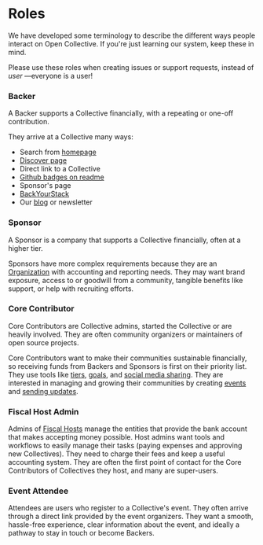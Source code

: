 # Roles

We have developed some terminology to describe the different ways people interact on Open Collective. If you're just learning our system, keep these in mind.

Please use these roles when creating issues or support requests, instead of _user_ —everyone is a user! 

### Backer

A Backer supports a Collective financially, with a repeating or one-off contribution.

They arrive at a Collective many ways:

* Search from [homepage](https://www.opencollective.com)
* [Discover page](http://opencollective.com/discover)
* Direct link to a Collective
* [Github badges on readme](../developers/readme-integration.md)
* Sponsor's page
* [BackYourStack](https://www.backyourstack.com)
* Our [blog](https://medium.com/open-collective) or newsletter

### Sponsor

A Sponsor is a company that supports a Collective financially, often at a higher tier. 

Sponsors have more complex requirements because they are an [Organization](../backers-and-sponsors/organizations.md) with accounting and reporting needs. They may want brand exposure, access to or goodwill from a community, tangible benefits like support, or help with recruiting efforts. 

### Core Contributor

Core Contributors are Collective admins, started the Collective or are heavily involved. They are often community organizers or maintainers of open source projects. 

Core Contributors want to make their communities sustainable financially, so receiving funds from Backers and Sponsors is first on their priority list. They use tools like [tiers](../collectives/tiers.md), [goals](../collectives/goals.md), and [social media sharing](../collectives/integrations.md#twitter-integration). They are interested in managing and growing their communities by creating [events](../collectives/events.md) and [sending updates](../collectives/backer-updates.md).

### Fiscal Host Admin

Admins of [Fiscal Hosts](../hosts/) manage the entities that provide the bank account that makes accepting money possible. Host admins want tools and workflows to easily manage their tasks \(paying expenses and approving new Collectives\). They need to charge their fees and keep a useful accounting system. They are often the first point of contact for the Core Contributors of Collectives they host, and many are super-users. 

### Event Attendee

Attendees are users who register to a Collective's event. They often arrive through a direct link provided by the event organizers. They want a smooth, hassle-free experience, clear information about the event, and ideally a pathway to stay in touch or become Backers.

